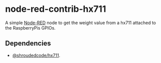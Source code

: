 # node-red-contrib-hx711
A simple <a href="http://nodered.org" target="_new">Node-RED</a> node to get the weight value from a hx711 attached to the RaspberryPis GPIOs.<br>

## Dependencies
* [@shroudedcode/hx711](https://github.com/shroudedcode/hx711).
